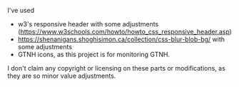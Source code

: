 I've used
- w3's responsive header with some adjustments (https://www.w3schools.com/howto/howto_css_responsive_header.asp)
- https://shenanigans.shoghisimon.ca/collection/css-blur-blob-bg/ with some adjustments
- GTNH icons, as this project is for monitoring GTNH.

I don't claim any copyright or licensing on these parts or modifications, as they are so minor value adjustments.
